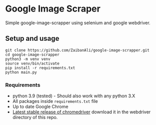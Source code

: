 # Google Image Scraper
Simple google-image-scrapper using selenium and google webdriver.

## Setup and usage
```git clone https://github.com/ZaibanAli/google-image-scrapper.git``` \
```cd google-image-scrapper```\
```python3 -m venv venv```\
```source venv/bin/activate```\
```pip install -r requirements.txt```\
```python main.py```

### Requirements
- python 3.9 (tested) - Should also work with any python 3.X
- All packages inside `requirements.txt` file
- Up to date Google Chrome
- [Latest stable release of chromedriver](https://chromedriver.chromium.org/) download it in the webdriver directory of 
  this repo. 
